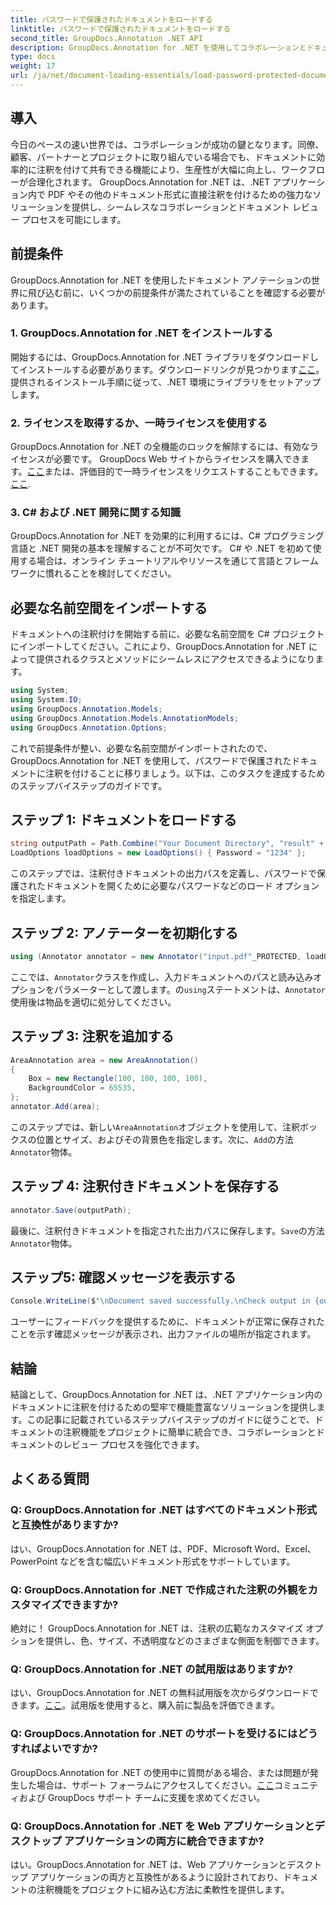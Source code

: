 ```yaml
---
title: パスワードで保護されたドキュメントをロードする
linktitle: パスワードで保護されたドキュメントをロードする
second_title: GroupDocs.Annotation .NET API
description: GroupDocs.Annotation for .NET を使用してコラボレーションとドキュメント レビューを強化します。 .NET アプリで PDF などにシームレスに注釈を付けます。
type: docs
weight: 17
url: /ja/net/document-loading-essentials/load-password-protected-documents/
---
```

## 導入
今日のペースの速い世界では、コラボレーションが成功の鍵となります。同僚、顧客、パートナーとプロジェクトに取り組んでいる場合でも、ドキュメントに効率的に注釈を付けて共有できる機能により、生産性が大幅に向上し、ワークフローが合理化されます。 GroupDocs.Annotation for .NET は、.NET アプリケーション内で PDF やその他のドキュメント形式に直接注釈を付けるための強力なソリューションを提供し、シームレスなコラボレーションとドキュメント レビュー プロセスを可能にします。
## 前提条件
GroupDocs.Annotation for .NET を使用したドキュメント アノテーションの世界に飛び込む前に、いくつかの前提条件が満たされていることを確認する必要があります。
### 1. GroupDocs.Annotation for .NET をインストールする
開始するには、GroupDocs.Annotation for .NET ライブラリをダウンロードしてインストールする必要があります。ダウンロードリンクが見つかります[ここ](https://releases.groupdocs.com/annotation/net/)。提供されるインストール手順に従って、.NET 環境にライブラリをセットアップします。
### 2. ライセンスを取得するか、一時ライセンスを使用する
GroupDocs.Annotation for .NET の全機能のロックを解除するには、有効なライセンスが必要です。 GroupDocs Web サイトからライセンスを購入できます。[ここ](https://purchase.groupdocs.com/buy)または、評価目的で一時ライセンスをリクエストすることもできます。[ここ](https://purchase.groupdocs.com/temporary-license/).
### 3. C# および .NET 開発に関する知識
GroupDocs.Annotation for .NET を効果的に利用するには、C# プログラミング言語と .NET 開発の基本を理解することが不可欠です。 C# や .NET を初めて使用する場合は、オンライン チュートリアルやリソースを通じて言語とフレームワークに慣れることを検討してください。

## 必要な名前空間をインポートする
ドキュメントへの注釈付けを開始する前に、必要な名前空間を C# プロジェクトにインポートしてください。これにより、GroupDocs.Annotation for .NET によって提供されるクラスとメソッドにシームレスにアクセスできるようになります。
```csharp
using System;
using System.IO;
using GroupDocs.Annotation.Models;
using GroupDocs.Annotation.Models.AnnotationModels;
using GroupDocs.Annotation.Options;
```

これで前提条件が整い、必要な名前空間がインポートされたので、GroupDocs.Annotation for .NET を使用して、パスワードで保護されたドキュメントに注釈を付けることに移りましょう。以下は、このタスクを達成するためのステップバイステップのガイドです。
## ステップ 1: ドキュメントをロードする
```csharp
string outputPath = Path.Combine("Your Document Directory", "result" + Path.GetExtension("input.pdf"));
LoadOptions loadOptions = new LoadOptions() { Password = "1234" };
```
このステップでは、注釈付きドキュメントの出力パスを定義し、パスワードで保護されたドキュメントを開くために必要なパスワードなどのロード オプションを指定します。
## ステップ 2: アノテーターを初期化する
```csharp
using (Annotator annotator = new Annotator("input.pdf"_PROTECTED, loadOptions))
```
ここでは、`Annotator`クラスを作成し、入力ドキュメントへのパスと読み込みオプションをパラメーターとして渡します。の`using`ステートメントは、`Annotator`使用後は物品を適切に処分してください。
## ステップ 3: 注釈を追加する
```csharp
AreaAnnotation area = new AreaAnnotation()
{
    Box = new Rectangle(100, 100, 100, 100),
    BackgroundColor = 65535,
};
annotator.Add(area);
```
このステップでは、新しい`AreaAnnotation`オブジェクトを使用して、注釈ボックスの位置とサイズ、およびその背景色を指定します。次に、`Add`の方法`Annotator`物体。
## ステップ 4: 注釈付きドキュメントを保存する
```csharp
annotator.Save(outputPath);
```
最後に、注釈付きドキュメントを指定された出力パスに保存します。`Save`の方法`Annotator`物体。
## ステップ5: 確認メッセージを表示する
```csharp
Console.WriteLine($"\nDocument saved successfully.\nCheck output in {outputPath}.");
```
ユーザーにフィードバックを提供するために、ドキュメントが正常に保存されたことを示す確認メッセージが表示され、出力ファイルの場所が指定されます。

## 結論
結論として、GroupDocs.Annotation for .NET は、.NET アプリケーション内のドキュメントに注釈を付けるための堅牢で機能豊富なソリューションを提供します。この記事に記載されているステップバイステップのガイドに従うことで、ドキュメントの注釈機能をプロジェクトに簡単に統合でき、コラボレーションとドキュメントのレビュー プロセスを強化できます。
## よくある質問
### Q: GroupDocs.Annotation for .NET はすべてのドキュメント形式と互換性がありますか?
はい、GroupDocs.Annotation for .NET は、PDF、Microsoft Word、Excel、PowerPoint などを含む幅広いドキュメント形式をサポートしています。
### Q: GroupDocs.Annotation for .NET で作成された注釈の外観をカスタマイズできますか?
絶対に！ GroupDocs.Annotation for .NET は、注釈の広範なカスタマイズ オプションを提供し、色、サイズ、不透明度などのさまざまな側面を制御できます。
### Q: GroupDocs.Annotation for .NET の試用版はありますか?
はい、GroupDocs.Annotation for .NET の無料試用版を次からダウンロードできます。[ここ](https://releases.groupdocs.com/)。試用版を使用すると、購入前に製品を評価できます。
### Q: GroupDocs.Annotation for .NET のサポートを受けるにはどうすればよいですか?
 GroupDocs.Annotation for .NET の使用中に質問がある場合、または問題が発生した場合は、サポート フォーラムにアクセスしてください。[ここ](https://forum.groupdocs.com/c/annotation/10)コミュニティおよび GroupDocs サポート チームに支援を求めてください。
### Q: GroupDocs.Annotation for .NET を Web アプリケーションとデスクトップ アプリケーションの両方に統合できますか?
はい。GroupDocs.Annotation for .NET は、Web アプリケーションとデスクトップ アプリケーションの両方と互換性があるように設計されており、ドキュメントの注釈機能をプロジェクトに組み込む方法に柔軟性を提供します。